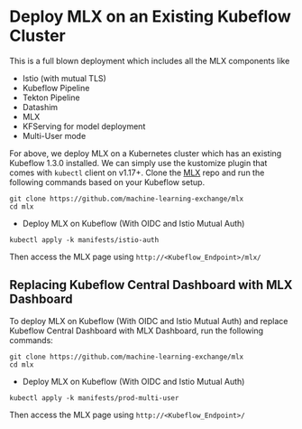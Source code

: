 # Deploy MLX on an Existing Kubeflow Cluster

This is a full blown deployment which includes all the MLX components like

- Istio (with mutual TLS)
- Kubeflow Pipeline
- Tekton Pipeline
- Datashim
- MLX
- KFServing for model deployment
- Multi-User mode

For above, we deploy MLX on a Kubernetes cluster which has an existing Kubeflow 1.3.0 installed. We can simply use the kustomize plugin that comes with `kubectl` client on v1.17+. Clone the [MLX](https://github.com/machine-learning-exchange/mlx) repo and run the following commands based on your Kubeflow setup.

```shell
git clone https://github.com/machine-learning-exchange/mlx
cd mlx
```

- Deploy MLX on Kubeflow (With OIDC and Istio Mutual Auth)
```shell
kubectl apply -k manifests/istio-auth
```

Then access the MLX page using `http://<Kubeflow_Endpoint>/mlx/`


## Replacing Kubeflow Central Dashboard with MLX Dashboard

To deploy MLX on Kubeflow (With OIDC and Istio Mutual Auth) and replace Kubeflow Central Dashboard with MLX Dashboard, run the following commands:

```shell
git clone https://github.com/machine-learning-exchange/mlx
cd mlx
```

- Deploy MLX on Kubeflow (With OIDC and Istio Mutual Auth)
```shell
kubectl apply -k manifests/prod-multi-user
```

Then access the MLX page using `http://<Kubeflow_Endpoint>/`
